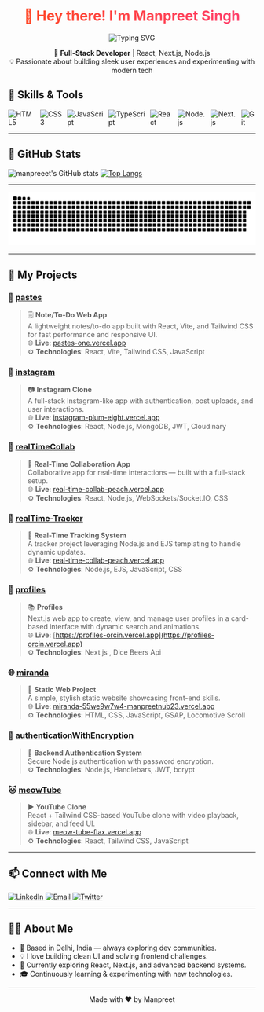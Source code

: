 <h1 align="center">
  <span style="background: linear-gradient(90deg, #ff4b2b, #ff416c); -webkit-background-clip: text; color: transparent;">
    👋 Hey there! I'm Manpreet Singh
  </span>
</h1>

<div align="center">

  <img src="https://readme-typing-svg.demolab.com?font=Fira+Code&size=28&pause=1000&color=2575FC&center=true&vCenter=true&multiline=true&width=700&height=120&lines=Building+modern+web+applications;Creating+seamless+user+experiences;Exploring+React,+Next.js+&+Node.js" alt="Typing SVG" />

</div>
</center>


<p align="center">
  🚀 <strong>Full-Stack Developer</strong> | React, Next.js, Node.js <br>
  💡 Passionate about building sleek user experiences and experimenting with modern tech
</p>

## 🔧 Skills & Tools

<div style="display: flex; flex-wrap: nowrap; gap: 10px; flex-direction: row;">
  <img src="https://img.shields.io/badge/HTML5-E34F26?logo=html5&logoColor=white&style=for-the-badge" alt="HTML5"/>
  <img src="https://img.shields.io/badge/CSS3-1572B6?logo=css3&logoColor=white&style=for-the-badge" alt="CSS3"/>
  <img src="https://img.shields.io/badge/JavaScript-F7DF1E?logo=javascript&logoColor=black&style=for-the-badge" alt="JavaScript"/>
  <img src="https://img.shields.io/badge/TypeScript-3178C6?logo=typescript&logoColor=white&style=for-the-badge" alt="TypeScript"/>
  <img src="https://img.shields.io/badge/React-61DAFB?logo=react&logoColor=black&style=for-the-badge" alt="React"/>
  <img src="https://img.shields.io/badge/Node.js-339933?logo=nodedotjs&logoColor=white&style=for-the-badge" alt="Node.js"/>
  <img src="https://img.shields.io/badge/Next.js-000000?logo=next.js&logoColor=white&style=for-the-badge" alt="Next.js"/>
  <img src="https://img.shields.io/badge/Git-F05032?logo=git&logoColor=white&style=for-the-badge" alt="Git"/>
</div>

----

## 🚀 GitHub Stats

  ![manpreeet's GitHub stats](https://github-readme-stats.vercel.app/api?username=manpreetnub23&show_icons=true)
  [![Top Langs](https://github-readme-stats.vercel.app/api/top-langs/?username=manpreetnub23)](https://github.com/manpreetnub23/github-readme-stats&theme=tokyonight)

---

![snake gif](https://github.com/manpreetnub23/manpreetnub23/blob/output/github-snake-dark.svg)

---

## 📂 My Projects

### 📝 [pastes](https://github.com/manpreetnub23/pastes)
> 🗒️ **Note/To-Do Web App**  
A lightweight notes/to-do app built with React, Vite, and Tailwind CSS for fast performance and responsive UI.  
🌐 **Live**: [pastes-one.vercel.app](https://pastes-one.vercel.app)  
⚙️ **Technologies**: React, Vite, Tailwind CSS, JavaScript

### 📸 [instagram](https://github.com/manpreetnub23/instagram)
> 📷 **Instagram Clone**  
A full-stack Instagram-like app with authentication, post uploads, and user interactions.  
🌐 **Live**: [instagram-plum-eight.vercel.app](https://instagram-plum-eight.vercel.app)  
⚙️ **Technologies**: React, Node.js, MongoDB, JWT, Cloudinary

### 🤝 [realTimeCollab](https://github.com/manpreetnub23/realTimeCollab)
> 💬 **Real-Time Collaboration App**  
Collaborative app for real-time interactions — built with a full-stack setup.  
🌐 **Live**: [real-time-collab-peach.vercel.app](https://real-time-collab-peach.vercel.app)  
⚙️ **Technologies**: React, Node.js, WebSockets/Socket.IO, CSS

### 📍 [realTime-Tracker](https://github.com/manpreetnub23/realTime-Tracker)
> 📍 **Real-Time Tracking System**  
A tracker project leveraging Node.js and EJS templating to handle dynamic updates.  
🌐 **Live**: [real-time-collab-peach.vercel.app](https://real-time-collab-peach.vercel.app)  
⚙️ **Technologies**: Node.js, EJS, JavaScript, CSS

### 🧠 [profiles](https://github.com/manpreetnub23/info-ret)
> 📚 **Profiles**  
Next.js web app to create, view, and manage user profiles in a card-based interface with dynamic search and animations.  
🌐 **Live**: [https://profiles-orcin.vercel.app](https://profiles-orcin.vercel.app)  
⚙️ **Technologies**: Next js , Dice Beers Api

### 🌐 [miranda](https://github.com/manpreetnub23/miranda)
> 🌟 **Static Web Project**  
A simple, stylish static website showcasing front-end skills.  
🌐 **Live**: [miranda-55we9w7w4-manpreetnub23.vercel.app](https://miranda-55we9w7w4-manpreetnub23.vercel.app)  
⚙️ **Technologies**: HTML, CSS, JavaScript, GSAP, Locomotive Scroll

### 🎯 [authenticationWithEncryption](https://github.com/manpreetnub23/authenticationWithEncryption)
> 🔐 **Backend Authentication System**  
Secure Node.js authentication with password encryption.  
⚙️ **Technologies**: Node.js, Handlebars, JWT, bcrypt

### 🐱 [meowTube](https://github.com/manpreetnub23/meowTube)
> ▶️ **YouTube Clone**  
React + Tailwind CSS-based YouTube clone with video playback, sidebar, and feed UI.  
🌐 **Live**: [meow-tube-flax.vercel.app](https://meow-tube-flax.vercel.app)  
⚙️ **Technologies**: React, Tailwind CSS, JavaScript

---

## 📫 Connect with Me

<a href="https://www.linkedin.com/in/manpreetnub23">
  <img src="https://img.shields.io/badge/LinkedIn-0A66C2?logo=linkedin&logoColor=white&style=for-the-badge" alt="LinkedIn"/>
</a>
<a href="mailto:singhmanpreet0107@gmail.com">
  <img src="https://img.shields.io/badge/Email-D14836?logo=gmail&logoColor=white&style=for-the-badge" alt="Email"/>
</a>
<a href="https://x.com/manpreetnub23">
  <img src="https://img.shields.io/badge/Twitter-1DA1F2?logo=twitter&logoColor=white&style=for-the-badge" alt="Twitter"/>
</a>

---

## 👨‍💻 About Me

- 📍 Based in Delhi, India — always exploring dev communities.  
- 💡 I love building clean UI and solving frontend challenges.  
- 🚀 Currently exploring React, Next.js, and advanced backend systems.  
- 🎓 Continuously learning & experimenting with new technologies.

---

<p align="center">
  Made with ❤️ by Manpreet
</p>
